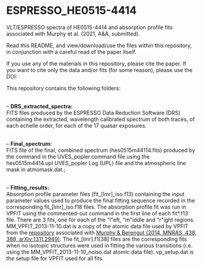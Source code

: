 # ESPRESSO_HE0515-4414
<!--- <a href="https://doi.org/10.5281/zenodo.574904"><img src="https://zenodo.org/badge/DOI/10.5281/zenodo.574904.svg" alt="DOI"></a> --->

VLT/ESPRESSO spectra of HE0515-4414 and absorption profile fits associated with Murphy et al. (2021, A&amp;A, submitted).

Read this README, and view/download/use the files within this repository, in conjunction with a careful read of the paper itself.

If you use any of the materials in this repository, please cite the paper. If you want to cite only the data and/or fits (for some reason), please use the DOI:
<!---
<a href="https://doi.org/10.5281/zenodo.574904"><img src="https://zenodo.org/badge/DOI/10.5281/zenodo.574904.svg" alt="DOI"></a>
--->

<!---
The paper is available at the following websites, in published or pre-print form:<br>
&ndash; arXiv.org:  <a href="https://arxiv.org/abs/1708.00014">arxiv.org/abs/1708.00014</a><br>
&ndash; MNRAS (via DOI): <a href="https://doi.org/10.1093/mnras/stx1949">10.1093/mnras/stx1949</a><br>
&ndash; NASA/ADS: <a href="http://adsabs.harvard.edu/cgi-bin/bib_query?arXiv:1708.00014">2017arXiv170800014M</a> (to be updated once final version is published)<br>
--->

This repository contains the following folders:<br><br>

&ndash; <b>DRS_extracted_spectra:</b><br>
FITS files produced by the ESPRESSO Data Reduction Software (DRS) containing the extracted, wavelength calibrated spectrum of both traces, of each echelle order, for each of the 17 quasar exposures.<br><br>

&ndash; <b>Final_spectrum:</b><br>
FITS file of the final, combined spectrum (hes0515m44114.fits) produced by the command in the UVES_popler.command file using the hes0515m4414.upl UVES_popler Log (UPL) file and the atmospheric line mask in atmomask.dat.;<br><br>

&ndash; <b>Fitting_results:</b>
<br>Absorption profile parameter files (fit\_[lmr]\_iso.f13) containing the input parameter values used to produce the final fitting sequence recorded in the corresponding fit\_[lmr]\_iso.f18 files. The absorption profile fit was run in VPFIT using the commented-out command in the first line of each fit*.f13 file. There are 3 fits, one for each of the "l"eft, "m"iddle and "r"ight regions. MM_VPFIT_2013-11-10.dat is a copy of the atomic data file used by VPFIT from the <a href="https://github.com/MTMurphy77/MMatomdat">repository</a> associated with <a href="http://adsabs.harvard.edu/abs/2014MNRAS.438..388M">Murphy & Berengut (2014, MNRAS, 438, 388, arXiv:1311.2949)</a>. The fit_[lmr].f1[38] files are the corresponding fits when no isotopic structures were used in fitting the various transitions (i.e. using the MM_VPFIT_2013-11-10_noiso.dat atomic data file). vp_setup.dat is the setup file for VPFIT used for all fits.
